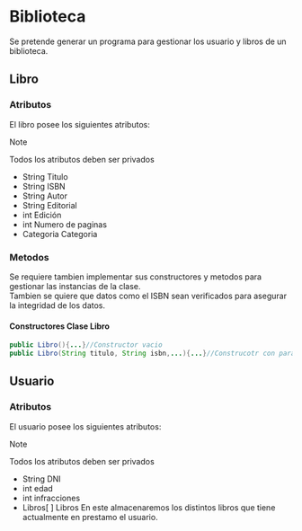 # Biblioteca

Se pretende generar un programa para gestionar los usuario y libros de un biblioteca. <br>

## Libro
### Atributos
El libro posee los siguientes atributos: <br>
> [!NOTE]
>  Todos los atributos deben ser privados
- String Titulo
- String ISBN 
- String Autor 
- String Editorial
- int Edición
- int Numero de paginas
- Categoria Categoria <br>       
### Metodos
Se requiere tambien implementar sus constructores y metodos para gestionar las instancias de la clase.  
Tambien se quiere que datos como el ISBN sean verificados para asegurar la integridad de los datos.
#### Constructores Clase Libro
```java
public Libro(){...}//Constructor vacio
public Libro(String titulo, String isbn,...){...}//Construcotr con parametros
```
## Usuario
### Atributos
El usuario posee los siguientes atributos: <br>
> [!NOTE]
>  Todos los atributos deben ser privados

- String DNI
- int edad
- int infracciones
- Libros[ ] Libros  En este almacenaremos los distintos libros que tiene actualmente en prestamo el usuario.
